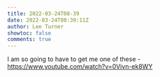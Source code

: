 ```yaml
---
title: 2022-03-24T08-39
date: 2022-03-24T08:39:11Z
author: Lee Turner
showtoc: false
comments: true
---
```


I am so going to have to get me one of these - https://www.youtube.com/watch?v=0Vivn-ek8WY

